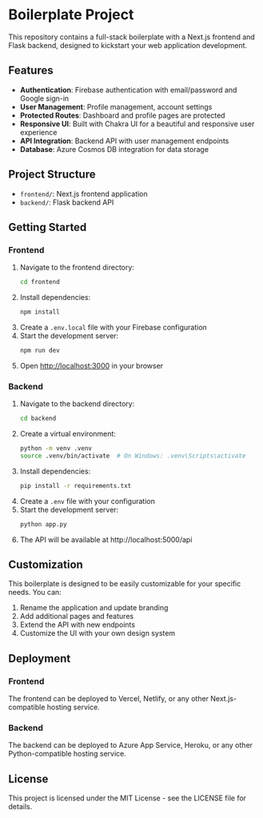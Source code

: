 # Boilerplate Project

This repository contains a full-stack boilerplate with a Next.js frontend and Flask backend, designed to kickstart your web application development.

## Features

- **Authentication**: Firebase authentication with email/password and Google sign-in
- **User Management**: Profile management, account settings
- **Protected Routes**: Dashboard and profile pages are protected
- **Responsive UI**: Built with Chakra UI for a beautiful and responsive user experience
- **API Integration**: Backend API with user management endpoints
- **Database**: Azure Cosmos DB integration for data storage

## Project Structure

- `frontend/`: Next.js frontend application
- `backend/`: Flask backend API

## Getting Started

### Frontend

1. Navigate to the frontend directory:
   ```bash
   cd frontend
   ```
2. Install dependencies:
   ```bash
   npm install
   ```
3. Create a `.env.local` file with your Firebase configuration
4. Start the development server:
   ```bash
   npm run dev
   ```
5. Open [http://localhost:3000](http://localhost:3000) in your browser

### Backend

1. Navigate to the backend directory:
   ```bash
   cd backend
   ```
2. Create a virtual environment:
   ```bash
   python -m venv .venv
   source .venv/bin/activate  # On Windows: .venv\Scripts\activate
   ```
3. Install dependencies:
   ```bash
   pip install -r requirements.txt
   ```
4. Create a `.env` file with your configuration
5. Start the development server:
   ```bash
   python app.py
   ```
6. The API will be available at http://localhost:5000/api

## Customization

This boilerplate is designed to be easily customizable for your specific needs. You can:

1. Rename the application and update branding
2. Add additional pages and features
3. Extend the API with new endpoints
4. Customize the UI with your own design system

## Deployment

### Frontend

The frontend can be deployed to Vercel, Netlify, or any other Next.js-compatible hosting service.

### Backend

The backend can be deployed to Azure App Service, Heroku, or any other Python-compatible hosting service.

## License

This project is licensed under the MIT License - see the LICENSE file for details. 
